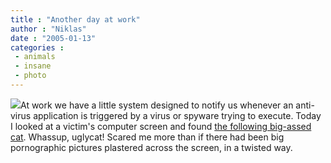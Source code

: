 ```yaml
---
title : "Another day at work"
author : "Niklas"
date : "2005-01-13"
categories : 
 - animals
 - insane
 - photo
---
```


![](https://niklasblog.com/wp-content/2005-01-13-gato.gif)At work we have a little system designed to notify us whenever an anti-virus application is triggered by a virus or spyware trying to execute. Today I looked at a victim's computer screen and found [the following big-assed cat](https://niklasblog.com/wp-content/2005-01-13-biggato.gif). Whassup, uglycat! Scared me more than if there had been big pornographic pictures plastered across the screen, in a twisted way.
